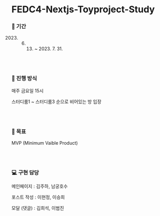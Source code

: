 # FEDC4-Nextjs-Toyproject-Study

<h3>📆 기간 </h3>

2023. 6. 13. ~ 2023. 7. 31.

<br>
<br>

<h3>🏃 진행 방식</h3>

매주 금요일 15시

스터디룸1 ~ 스터디룸3 순으로 비어있는 방 입장

<br>
<br>


<h3>🥅 목표</h3>

MVP (Minimum Vaible Product)

<br>
<br>


<h3>💻 구현 담당</h3>

메인페이지 : 김주하, 남궁호수

포스트 작성 : 이현정, 이승희

모달 (댓글) : 김희석, 이범진
